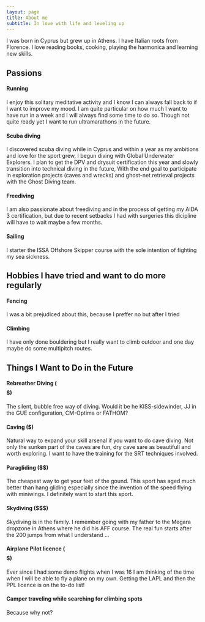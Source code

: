 ```yaml
---
layout: page
title: About me
subtitle: In love with life and leveling up
---
```

I was born in Cyprus but grew up in Athens. I have Italian roots from Florence.
I love reading books, cooking, playing the harmonica and learning new skills.

## Passions

#### Running
I enjoy this solitary meditative activity and I know I can always fall back to if I want to improve my mood. I am quite particular on how much I want to have run in a week and I will always find some time to do so. 
Though not quite ready yet I want to run ultramarathons in the future.

#### Scuba diving
I discovered scuba diving while in Cyprus and within a year as my ambitions and love for the sport grew, I begun diving with Global Underwater Explorers. 
I plan to get the DPV and drysuit certification this year and  slowly transition into technical diving  in the future, With the end goal to participate in exploration projects (caves and wrecks) and ghost-net retrieval projects with the Ghost Diving team.

#### Freediving
I am also passionate about freediving and in the process of getting my AIDA 3 certification, but due to recent setbacks I had with surgeries this dicipline will have to wait maybe a few months.

#### Sailing
I starter the ISSA Offshore Skipper course with the sole intention of fighting my sea sickness.

## Hobbies I have tried and want to do more regularly

#### Fencing
I was a bit prejudiced about this, because I preffer no but after I tried 

#### Climbing
I have only done bouldering but I really want to climb outdoor and one day maybe do some multipitch routes.

## Things I Want to Do in the Future

#### Rebreather Diving ($$$$$)
The silent, bubble free way of diving. Would it be he KISS-sidewinder, JJ in the GUE configuration, CM-Optima or FATHOM? 

#### Caving ($)
Natural way to expand your skill arsenal if you want to do cave diving. Not only the sunken part of the caves are fun, dry cave sare as beautifull and worth exploring. I want to have the training for the SRT techniques involved. 

#### Paragliding ($$)
The cheapest way to get your feet of the gound. This sport has aged much better than hang gliding especially since the invention of the speed flying with miniwings. I definitely want to start this sport. 

#### Skydiving ($$$)
Skydiving is in the family. I remember going with my father to the Megara dropzone in Athens where he did his AFF course. The real fun starts after the 200 jumps from what I understand ...

#### Airplane Pilot licence ($$$$$)
Ever since I had some demo flights when I was 16 I am thinking of the time when I will be able to fly a plane on my own. Getting the  LAPL and then the PPL licence is on the to-do list!

#### Camper traveling while searching for climbing spots
Because why not?
